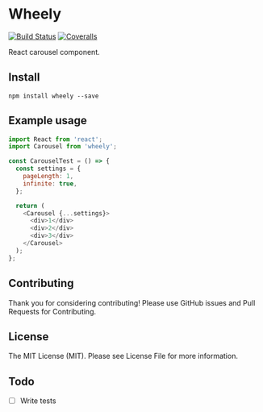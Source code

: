 # Wheely

[![Build Status](https://travis-ci.org/cisac/wheely.svg?branch=master)](https://travis-ci.org/cisac/wheely)
[![Coveralls][coveralls-badge]][coveralls]

React carousel component.

Install
-
`npm install wheely --save`

Example usage
-------------

```js
import React from 'react';
import Carousel from 'wheely';

const CarouselTest = () => {
  const settings = {
    pageLength: 1,
    infinite: true,
  };

  return (
    <Carousel {...settings}>
      <div>1</div>
      <div>2</div>
      <div>3</div>
    </Carousel>
  );
};
```

Contributing
-
Thank you for considering contributing!
Please use GitHub issues and Pull Requests for Contributing.

License
-
The MIT License (MIT). Please see License File for more information.

Todo
-
- [ ] Write tests

[npm-badge]: https://img.shields.io/npm/v/npm-package.png?style=flat-square
[npm]: https://www.npmjs.org/package/wheely

[coveralls-badge]: https://img.shields.io/coveralls/cisac/wheely/master.png?style=flat-square
[coveralls]: https://coveralls.io/github/cisac/wheely
